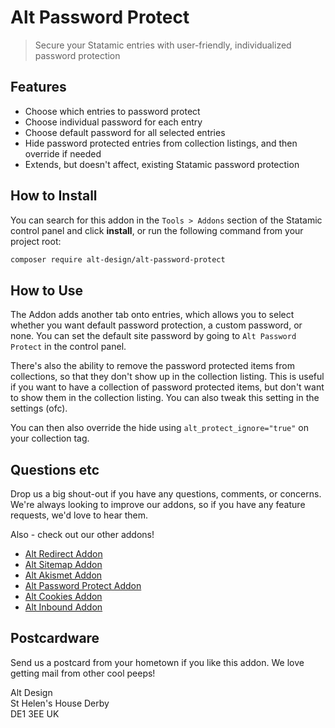 # Alt Password Protect

> Secure your Statamic entries with user-friendly, individualized password protection

## Features

- Choose which entries to password protect
- Choose individual password for each entry
- Choose default password for all selected entries
- Hide password protected entries from collection listings, and then override if needed
- Extends, but doesn't affect, existing Statamic password protection

## How to Install

You can search for this addon in the `Tools > Addons` section of the Statamic control panel and click **install**, or run the following command from your project root:

``` bash
composer require alt-design/alt-password-protect
```

## How to Use

The Addon adds another tab onto entries, which allows you to select whether you want default password protection, a custom password, or none. You can set the default site password by going to `Alt Password Protect` in the control panel.

There's also the ability to remove the password protected items from collections, so that they don't show up in the collection listing. This is useful if you want to have a collection of password protected items, but don't want to show them in the collection listing. You can also tweak this setting in the settings (ofc).

You can then also override the hide using `alt_protect_ignore="true"` on your collection tag.

## Questions etc

Drop us a big shout-out if you have any questions, comments, or concerns. We're always looking to improve our addons, so if you have any feature requests, we'd love to hear them.

Also - check out our other addons!
- [Alt Redirect Addon](https://github.com/alt-design/Alt-Redirect-Addon)
- [Alt Sitemap Addon](https://github.com/alt-design/Alt-Sitemap-Addon)
- [Alt Akismet Addon](https://github.com/alt-design/Alt-Akismet-Addon)
- [Alt Password Protect Addon](https://github.com/alt-design/Alt-Password-Protect-Addon)
- [Alt Cookies Addon](https://github.com/alt-design/Alt-Cookies-Addon)
- [Alt Inbound Addon](https://github.com/alt-design/Alt-Inbound-Addon)

## Postcardware

Send us a postcard from your hometown if you like this addon. We love getting mail from other cool peeps!

Alt Design  
St Helen's House
Derby  
DE1 3EE
UK  
